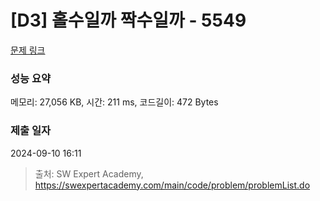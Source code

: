 # [D3] 홀수일까 짝수일까 - 5549 

[문제 링크](https://swexpertacademy.com/main/code/problem/problemDetail.do?contestProbId=AWWxpEDaAVoDFAW4) 

### 성능 요약

메모리: 27,056 KB, 시간: 211 ms, 코드길이: 472 Bytes

### 제출 일자

2024-09-10 16:11



> 출처: SW Expert Academy, https://swexpertacademy.com/main/code/problem/problemList.do